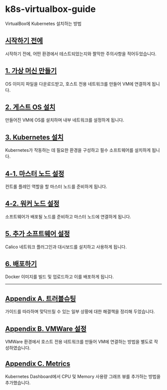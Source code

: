 # k8s-virtualbox-guide
VirtualBox에 Kubernetes 설치하는 방법

## [시작하기 전에](/guides/00-before-start.md)

시작하기 전에, 어떤 환경에서 테스트되었는지와 짤막한 주의사항을 적어두었습니다.

## [1. 가상 머신 만들기](/guides/01-creating-vms.md)

OS 이미지 파일을 다운로드받고, 호스트 전용 네트워크를 만들어 VM에 연결하게 됩니다.

## [2. 게스트 OS 설치](/guides/02-install-guest-os.md)

만들어진 VM에 OS를 설치하며 내부 네트워크를 설정하게 됩니다.

## [3. Kubernetes 설치](/guides/03-install-kubernetes.md)

Kubernetes가 작동하는 데 필요한 환경을 구성하고 필수 소프트웨어를 설치하게 됩니다.

## [4-1. 마스터 노드 설정](/guides/04-1-master-config.md)

컨트롤 플레인 역할을 할 마스터 노드를 준비하게 됩니다.

## [4-2. 워커 노드 설정](/guides/04-2-node-config.md)

소프트웨어가 배포될 노드를 준비하고 마스터 노드에 연결하게 됩니다.

## [5. 추가 소프트웨어 설정](/guides/05-additional-softwares.md)

Calico 네트워크 플러그인과 대시보드를 설치하고 사용하게 됩니다.

## [6. 배포하기](/guides/06-deploy.md)

Docker 이미지를 빌드 및 업로드하고 이를 배포하게 됩니다.

------

## [Appendix A. 트러블슈팅](/guides/a-a-troubleshooting.md)

가이드를 따라하며 맞닥뜨릴 수 있는 일부 상황에 대한 해결책을 정리해 두었습니다.

## [Appendix B. VMWare 설정](/guides/a-b-vmware-config.md)

VMWare 환경에서 호스트 전용 네트워크를 만들어 VM에 연결하는 방법을 별도로 작성하였습니다.

## [Appendix C. Metrics](/guides/a-c-metrics.md)

Kubernetes Dashboard에서 CPU 및 Memory 사용량 그래프 뷰를 추가하는 방법을 추가했습니다.
